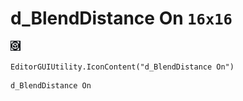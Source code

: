 # d_BlendDistance On `16x16`
<img src="/img/d_BlendDistance%20On.png" width=16 height=16>

``` CSharp
EditorGUIUtility.IconContent("d_BlendDistance On")
```
```
d_BlendDistance On
```
